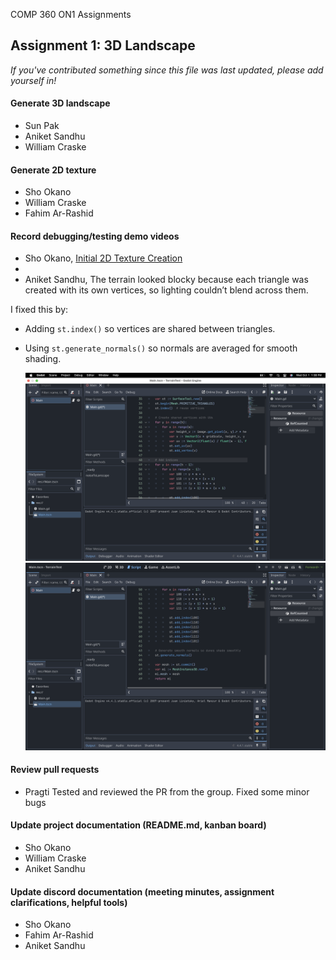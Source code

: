 COMP 360 ON1 Assignments


## Assignment 1: 3D Landscape
*If you've contributed something since this file was last updated, please add yourself in!*

#### Generate 3D landscape
- Sun Pak
- Aniket Sandhu
- William Craske
#### Generate 2D texture
- Sho Okano
- William Craske
- Fahim Ar-Rashid
#### Record debugging/testing demo videos
- Sho Okano, [Initial 2D Texture Creation](https://youtu.be/Hb5TNBVI_qE)
- 
- Aniket Sandhu,
  The terrain looked blocky because each triangle was created with its own vertices, so lighting couldn’t blend across them.  

I fixed this by:
- Adding `st.index()` so vertices are shared between triangles.
- Using `st.generate_normals()` so normals are averaged for smooth shading.

  ![Smoothing Fix](assets/smooth_fix.png)
  ![Smoothing Fix](assets/smooth_fix2.png)

#### Review pull requests
- Pragti
  Tested and reviewed the PR from the group. Fixed some minor bugs
#### Update project documentation (README.md, kanban board)
- Sho Okano
- William Craske
- Aniket Sandhu
#### Update discord documentation (meeting minutes, assignment clarifications, helpful tools) 
- Sho Okano
- Fahim Ar-Rashid
- Aniket Sandhu
